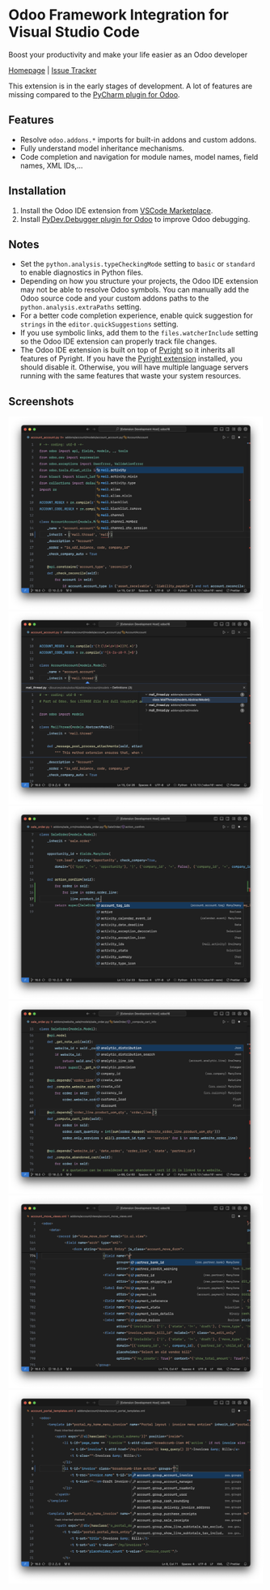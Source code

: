 # Odoo Framework Integration for Visual Studio Code

Boost your productivity and make your life easier as an Odoo developer

[Homepage](https://odoo-ide.com) | [Issue Tracker](https://github.com/odoo-ide/vscode-odoo/issues)

This extension is in the early stages of development. A lot of features are missing compared to the [PyCharm plugin for Odoo](https://plugins.jetbrains.com/plugin/13499-odoo-ide).

## Features
- Resolve `odoo.addons.*` imports for built-in addons and custom addons.
- Fully understand model inheritance mechanisms.
- Code completion and navigation for module names, model names, field names, XML IDs,...

## Installation
1. Install the Odoo IDE extension from [VSCode Marketplace](https://marketplace.visualstudio.com/items?itemName=trinhanhngoc.vscode-odoo).
2. Install [PyDev.Debugger plugin for Odoo](https://github.com/odoo-ide/pydevd-odoo) to improve Odoo debugging.

## Notes
- Set the `python.analysis.typeCheckingMode` setting to `basic` or `standard` to enable diagnostics in Python files.
- Depending on how you structure your projects, the Odoo IDE extension may not be able to resolve Odoo symbols. You can manually add the Odoo source code and your custom addons paths to the `python.analysis.extraPaths` setting.
- For a better code completion experience, enable quick suggestion for `strings` in the `editor.quickSuggestions` setting.
- If you use symbolic links, add them to the `files.watcherInclude` setting so the Odoo IDE extension can properly track file changes.
- The Odoo IDE extension is built on top of [Pyright](https://github.com/microsoft/pyright) so it inherits all features of Pyright. If you have the [Pyright extension](https://marketplace.visualstudio.com/items?itemName=ms-pyright.pyright) installed, you should disable it. Otherwise, you will have multiple language servers running with the same features that waste your system resources.

## Screenshots
![Model name completion](images/model-name-completion.png)
![Model name navigation](images/model-name-navigation.png)
![Model member completion](images/model-member-completion.png)
![Field name completion](images/field-name-completion.png)
![View field name completion](images/view-field-name-completion.png)
![View groups completion](images/view-groups-completion.png)
